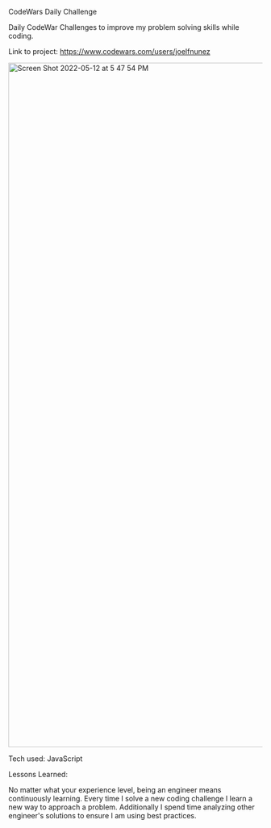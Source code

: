 CodeWars Daily Challenge

Daily CodeWar Challenges to improve my problem solving skills while coding. 

Link to project: https://www.codewars.com/users/joelfnunez

<img width="1357" alt="Screen Shot 2022-05-12 at 5 47 54 PM" src="https://user-images.githubusercontent.com/90292480/168173557-38e9d0e1-3031-4d2f-839e-adfbdf062dc9.png">


Tech used: JavaScript

Lessons Learned:

No matter what your experience level, being an engineer means continuously learning. Every time I solve a new coding challenge I learn a new way to approach a problem. Additionally I spend time analyzing other engineer's solutions to ensure I am using best practices.

